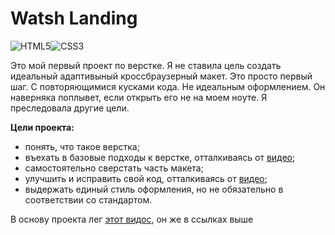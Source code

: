 # Watsh Landing
![HTML5](https://img.shields.io/badge/html5-%23E34F26.svg?style=for-the-badge&logo=html5&logoColor=white)![CSS3](https://img.shields.io/badge/css3-%231572B6.svg?style=for-the-badge&logo=css3&logoColor=white)

Это мой первый проект по верстке. Я не ставила цель создать идеальный адаптивыный кроссбраузерный макет. Это просто первый шаг. С повторяющимися кусками кода. Не идеальным оформлением. Он наверняка поплывет, если открыть его не на моем ноуте. Я преследовала другие цели.

**Цели проекта:**
- понять, что такое верстка;
- въехать в базовые подходы к верстке, отталкиваясь от [видео](https://www.youtube.com/watch?v=MQTeFDeiRzg&list=PLumZtNHYSFz78OK49cRGmaPDd1lzs48mF&index=1);
- самостоятельно сверстать часть макета;
- улучшить и исправить свой код, отталкиваясь от [видео](https://www.youtube.com/watch?v=MQTeFDeiRzg&list=PLumZtNHYSFz78OK49cRGmaPDd1lzs48mF&index=1);
- выдержать единый стиль оформления, но не обязательно в соответствии со стандартом.



В основу проекта лег [этот видос](https://www.youtube.com/watch?v=MQTeFDeiRzg&list=PLumZtNHYSFz78OK49cRGmaPDd1lzs48mF&index=1), он же в ссылках выше
